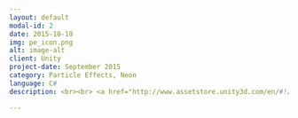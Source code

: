 ```yaml
---
layout: default
modal-id: 2
date: 2015-10-19
img: pe_icon.png
alt: image-alt
client: Unity
project-date: September 2015
category: Particle Effects, Neon
language: C# 
description: <br><br> <a href="http://www.assetstore.unity3d.com/en/#!/content/45717"> Unity Store </a>

---
```

